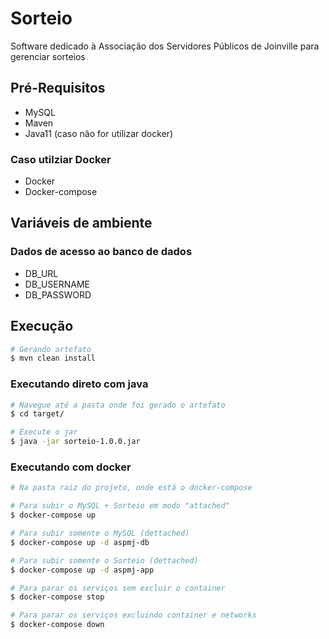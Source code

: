 # Sorteio

Software dedicado à Associação dos Servidores Públicos de Joinville para gerenciar sorteios 

## Pré-Requisitos

* MySQL
* Maven
* Java11 (caso não for utilizar docker)

### Caso utilziar Docker
* Docker
* Docker-compose

## Variáveis de ambiente
### Dados de acesso ao banco de dados
* DB_URL
* DB_USERNAME
* DB_PASSWORD

## Execução
```bash 
# Gerando artefato
$ mvn clean install 
```

### Executando direto com java
```bash
# Navegue até a pasta onde foi gerado o artefato
$ cd target/

# Execute o jar
$ java -jar sorteio-1.0.0.jar
```

### Executando com docker
```bash
# Na pasta raiz do projeto, onde está o docker-compose

# Para subir o MySQL + Sorteio em modo "attached"
$ docker-compose up

# Para subir somente o MySQL (dettached)
$ docker-compose up -d aspmj-db

# Para subir somente o Sorteio (dettached)
$ docker-compose up -d aspmj-app

# Para parar os serviços sem excluir o container
$ docker-compose stop

# Para parar os serviços excluindo container e networks
$ docker-compose down
```

